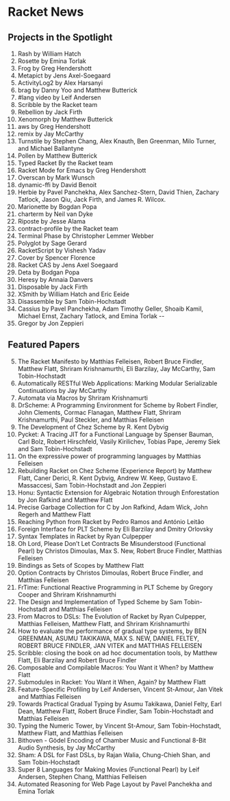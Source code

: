 # Racket News

## Projects in the Spotlight

1. Rash by William Hatch
2. Rosette by Emina Torlak
3. Frog by Greg Hendershott
4. Metapict by Jens Axel-Soegaard
5. ActivityLog2 by Alex Harsanyi
6. brag by Danny Yoo and Matthew Butterick
7. #lang video by Leif Andersen
8. Scribble by the Racket team
9. Rebellion by Jack Firth
10. Xenomorph by Matthew Butterick
11. aws by Greg Hendershott
12. remix by Jay McCarthy
13. Turnstile by Stephen Chang, Alex Knauth, Ben Greenman, Milo Turner, and Michael Ballantyne
14. Pollen by Matthew Butterick
15. Typed Racket By the Racket team
16. Racket Mode for Emacs by Greg Hendershott
17. Overscan by Mark Wunsch
18. dynamic-ffi by David Benoit
19. Herbie by  Pavel Panchekha, Alex Sanchez-Stern, David Thien, Zachary Tatlock, Jason Qiu, Jack Firth, and James R. Wilcox.
20. Marionette by Bogdan Popa
21. charterm by Neil van Dyke
22. Riposte by Jesse Alama
23. contract-profile by the Racket team
24. Terminal Phase by Christopher Lemmer Webber
25. Polyglot by Sage Gerard
26. RacketScript by Vishesh Yadav
27. Cover by Spencer Florence
28. Racket CAS by Jens Axel Soegaard
29. Deta by Bodgan Popa
30. Heresy by Annaia Danvers
31. Disposable by Jack Firth
32. XSmith by William Hatch and Eric Eeide
33. Disassemble by Sam Tobin-Hochstadt
35. Cassius by Pavel Panchekha, Adam Timothy Geller, Shoaib Kamil, Michael Ernst, Zachary Tatlock, and Emina Torlak
--
35. Gregor by Jon Zeppieri

## Featured Papers

5. The Racket Manifesto by Matthias Felleisen, Robert Bruce Findler, Matthew Flatt, Shriram Krishnamurthi, Eli Barzilay, Jay McCarthy, Sam Tobin-Hochstadt
6. Automatically RESTful Web Applications: Marking Modular Serializable Continuations by Jay McCarthy
7. Automata via Macros by Shriram Krishnamurti
8. DrScheme: A Programming Environment for Scheme by Robert Findler, John Clements, Cormac Flanagan, Matthew Flatt, Shriram Krishnamurthi, Paul Steckler, and Matthias Felleisen
9. The Development of Chez Scheme by R. Kent Dybvig
10. Pycket: A Tracing JIT for a Functional Language by Spenser Bauman, Carl Bolz, Robert Hirschfeld, Vasily Kirilichev, Tobias Pape, Jeremy Siek and Sam Tobin-Hochstadt
11. On the expressive power of programming languages by Matthias Felleisen
12. Rebuilding Racket on Chez Scheme (Experience Report) by Matthew Flatt, Caner Derici, R. Kent Dybvig, Andrew W. Keep, Gustavo E. Massaccesi, Sam Tobin-Hochstadt and Jon Zeppieri
13. Honu: Syntactic Extension for Algebraic Notation through Enforestation by Jon Rafkind and Matthew Flatt
14. Precise Garbage Collection for C by Jon Rafkind, Adam Wick, John Regerh and Matthew Flatt
15. Reaching Python from Racket by Pedro Ramos and António Leitão
16. Foreign Interface for PLT Scheme by Eli Barzilay and Dmitry Orlovsky
17. Syntax Templates in Racket by Ryan Culpepper
18. Oh Lord, Please Don’t Let Contracts Be Misunderstood (Functional Pearl) by Christos Dimoulas, Max S. New, Robert Bruce Findler, Matthias Felleisen 
19. Bindings as Sets of Scopes by Matthew Flatt
20. Option Contracts by Christos Dimoulas, Robert Bruce Findler, and Matthias Felleisen
21. FrTime: Functional Reactive Programming in PLT Scheme by Gregory Cooper and Shriram Krishnamurthi
22. The Design and Implementation of Typed Scheme by Sam Tobin-Hochstadt and Matthias Felleisen
23. From Macros to DSLs: The Evolution of Racket by Ryan Culpepper, Matthias Felleisen, Matthew Flatt, and Shriram Krishnamurthi
24. How to evaluate the performance of gradual type systems, by BEN GREENMAN, ASUMU TAKIKAWA, MAX S. NEW, DANIEL FELTEY, ROBERT BRUCE FINDLER, JAN VITEK and MATTHIAS FELLEISEN
25. Scribble: closing the book on ad hoc documentation tools, by Matthew Flatt, Eli Barzilay and Robert Bruce Findler
26. Composable and Compilable Macros: You Want it When? by Matthew Flatt
27. Submodules in Racket: You Want it When, Again? by Matthew Flatt
28. Feature-Specific Profiling by Leif Andersen, Vincent St-Amour, Jan Vitek and Matthias Felleisen
29. Towards Practical Gradual Typing by Asumu Takikawa, Daniel Felty, Earl Dean, Matthew Flatt, Robert Bruce Findler, Sam Tobin-Hochstadt and Matthias Felleisen
30. Typing the Numeric Tower, by Vincent St-Amour, Sam Tobin-Hochstadt, Matthew Flatt, and Matthias Felleisen
31. Bithoven - Gödel Encoding of Chamber Music and Functional 8-Bit Audio Synthesis, by Jay McCarthy
32. Sham: A DSL for Fast DSLs, by Rajan Walia, Chung-Chieh Shan, and Sam Tobin-Hochstadt
33. Super 8 Languages for Making Movies (Functional Pearl) by Leif Andersen, Stephen Chang, Matthias Felleisen
34. Automated Reasoning for Web Page Layout by Pavel Panchekha and Emina Torlak
